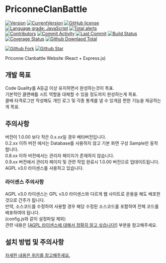 # PriconneClanBattle
[![Version](https://img.shields.io/github/v/release/Asyunelus/PriconneSite.svg?include_prereleases)](https://github.com/Asyunelus/PriconneSite/releases)
[![CurrentVersion](https://img.shields.io/badge/current%20version-v0.1.03-orange)](https://github.com/Asyunelus/PriconneSite)
[![GitHub license](https://img.shields.io/badge/license-AGPL--3.0-blue.svg)](https://raw.githubusercontent.com/Asyunelus/PriconneSite/master/LICENSE)
[![Language grade: JavaScript](https://img.shields.io/lgtm/grade/javascript/g/Asyunelus/PriconneSite.svg?logo=lgtm&logoWidth=18)](https://lgtm.com/projects/g/Asyunelus/PriconneSite/context:javascript)
[![Total alerts](https://img.shields.io/lgtm/alerts/g/Asyunelus/PriconneSite.svg?logo=lgtm&logoWidth=18)](https://lgtm.com/projects/g/Asyunelus/PriconneSite/alerts/)  
[![Contributors](https://img.shields.io/github/contributors/Asyunelus/PriconneSite)](https://github.com/Asyunelus/PriconneSite/graphs/contributors)
[![Commit Activity](https://img.shields.io/github/commit-activity/w/Asyunelus/PriconneSite)](https://github.com/Asyunelus/PriconneSite/commits/master)
[![Last Commit](https://img.shields.io/github/last-commit/Asyunelus/PriconneSite)](https://github.com/Asyunelus/PriconneSite/commits/master)
[![Build Status](https://travis-ci.org/Asyunelus/PriconneSite.svg?branch=master)](https://travis-ci.org/Asyunelus/PriconneSite)
[![Coverage Status](https://coveralls.io/repos/github/Asyunelus/PriconneSite/badge.svg?branch=master)](https://coveralls.io/github/Asyunelus/PriconneSite?branch=master)
[![Github Downlaod Total](https://img.shields.io/github/downloads/Asyunelus/PriconneSite/total)](https://github.com/Asyunelus/PriconneSite/releases)

[![Github Fork](https://img.shields.io/github/forks/Asyunelus/PriconneSite?style=social)](https://github.com/Asyunelus/PriconneSite)
[![Github Star](https://img.shields.io/github/stars/Asyunelus/PriconneSite?style=social)](https://github.com/Asyunelus/PriconneSite)
  
Priconne Clanbattle Website (React + Express.js)

## 개발 목표
Code Quality를 A등급 이상 유지하면서 완성하는것이 목표.  
기본적인 클랜배틀 시트 역할을 대체할 수 있을 정도까지 완성하는게 목표.  
클배 타격로그만 작성해도 개인 로그 및 각종 통계를 낼 수 있게끔 편한 기능을 제공하는게 목표.  

## 주의사항
버전이 1.0.00 보다 작은 0.x.xx일 경우 베타버전입니다.  
0.2.xx 이하 버전 에서는 Database를 사용하지 않고 기본 화면 구성 Sample만 동작합니다.  
0.8.xx 이하 버전에서는 관리자 페이지가 존재하지 않습니다.  
0.9.xx 버전에서 관리자 페이지 및 관련 작업 완료시 1.0.00 버전으로 업데이트됩니다.  
AGPL v3.0 라이센스를 사용하고 있습니다.  
### 라이센스 주의사항
AGPL v3.0 라이센스는 GPL v3.0 라이센스와 다르게 웹 사이트로 운용을 해도 배포한 것으로 간주가 됩니다.  
만약, 소스코드를 수정하여 사용할 경우 해당 수정된 소스코드를 포함하여 전체 코드를 배포하여야 됩니다.  
(config.js와 같이 설정파일 제외)  
관련 내용은 [[AGPL 라이센스에 대해서 정확히 알고 싶습니다!]](https://github.com/Asyunelus/PriconneSite/wiki#agpl-%EB%9D%BC%EC%9D%B4%EC%84%BC%EC%8A%A4%EC%97%90-%EB%8C%80%ED%95%B4%EC%84%9C-%EC%A0%95%ED%99%95%ED%9E%88-%EC%95%8C%EA%B3%A0-%EC%8B%B6%EC%8A%B5%EB%8B%88%EB%8B%A4) 부분을 참고해주세요.

## 설치 방법 및 주의사항
[자세한 내용은 위키를 참고해주세요.](https://github.com/Asyunelus/PriconneSite/wiki)
